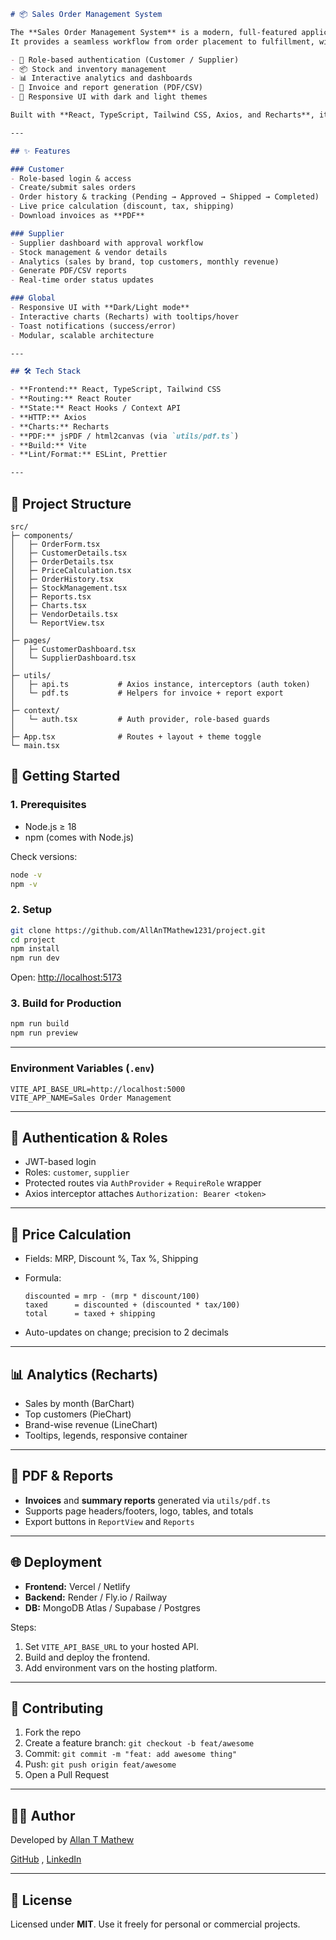 ````markdown
# 📦 Sales Order Management System

The **Sales Order Management System** is a modern, full-featured application for managing **customer and supplier operations**.  
It provides a seamless workflow from order placement to fulfillment, with built-in support for:

- 🔑 Role-based authentication (Customer / Supplier)  
- 📦 Stock and inventory management  
- 📊 Interactive analytics and dashboards  
- 🧾 Invoice and report generation (PDF/CSV)  
- 🎨 Responsive UI with dark and light themes  

Built with **React, TypeScript, Tailwind CSS, Axios, and Recharts**, it combines performance, scalability, and usability in one system.  

---

## ✨ Features

### Customer
- Role-based login & access
- Create/submit sales orders
- Order history & tracking (Pending → Approved → Shipped → Completed)
- Live price calculation (discount, tax, shipping)
- Download invoices as **PDF**

### Supplier
- Supplier dashboard with approval workflow
- Stock management & vendor details
- Analytics (sales by brand, top customers, monthly revenue)
- Generate PDF/CSV reports
- Real-time order status updates

### Global
- Responsive UI with **Dark/Light mode**
- Interactive charts (Recharts) with tooltips/hover
- Toast notifications (success/error)
- Modular, scalable architecture

---

## 🛠 Tech Stack

- **Frontend:** React, TypeScript, Tailwind CSS  
- **Routing:** React Router  
- **State:** React Hooks / Context API  
- **HTTP:** Axios  
- **Charts:** Recharts  
- **PDF:** jsPDF / html2canvas (via `utils/pdf.ts`)  
- **Build:** Vite  
- **Lint/Format:** ESLint, Prettier

---
````
## 📂 Project Structure

```plaintext
src/
├─ components/
│   ├─ OrderForm.tsx
│   ├─ CustomerDetails.tsx
│   ├─ OrderDetails.tsx
│   ├─ PriceCalculation.tsx
│   ├─ OrderHistory.tsx
│   ├─ StockManagement.tsx
│   ├─ Reports.tsx
│   ├─ Charts.tsx
│   ├─ VendorDetails.tsx
│   └─ ReportView.tsx
│
├─ pages/
│   ├─ CustomerDashboard.tsx
│   └─ SupplierDashboard.tsx
│
├─ utils/
│   ├─ api.ts           # Axios instance, interceptors (auth token)
│   └─ pdf.ts           # Helpers for invoice + report export
│
├─ context/
│   └─ auth.tsx         # Auth provider, role-based guards
│
├─ App.tsx              # Routes + layout + theme toggle
└─ main.tsx
````

## 🚀 Getting Started

### 1. Prerequisites

* Node.js ≥ 18
* npm (comes with Node.js)

Check versions:

```bash
node -v
npm -v
```

### 2. Setup

```bash
git clone https://github.com/AllAnTMathew1231/project.git
cd project
npm install
npm run dev
```

Open: [http://localhost:5173](http://localhost:5173)

### 3. Build for Production

```bash
npm run build
npm run preview
```

---

### Environment Variables (`.env`)

```env
VITE_API_BASE_URL=http://localhost:5000
VITE_APP_NAME=Sales Order Management
```

---

## 🔐 Authentication & Roles

* JWT-based login
* Roles: `customer`, `supplier`
* Protected routes via `AuthProvider` + `RequireRole` wrapper
* Axios interceptor attaches `Authorization: Bearer <token>`

---

## 🧮 Price Calculation

* Fields: MRP, Discount %, Tax %, Shipping
* Formula:

  ```plaintext
  discounted = mrp - (mrp * discount/100)
  taxed      = discounted + (discounted * tax/100)
  total      = taxed + shipping
  ```
* Auto-updates on change; precision to 2 decimals

---

## 📊 Analytics (Recharts)

* Sales by month (BarChart)
* Top customers (PieChart)
* Brand-wise revenue (LineChart)
* Tooltips, legends, responsive container

---

## 🧾 PDF & Reports

* **Invoices** and **summary reports** generated via `utils/pdf.ts`
* Supports page headers/footers, logo, tables, and totals
* Export buttons in `ReportView` and `Reports`

---

## 🌐 Deployment

* **Frontend:** Vercel / Netlify
* **Backend:** Render / Fly.io / Railway
* **DB:** MongoDB Atlas / Supabase / Postgres

Steps:

1. Set `VITE_API_BASE_URL` to your hosted API.
2. Build and deploy the frontend.
3. Add environment vars on the hosting platform.


---

## 🤝 Contributing

1. Fork the repo
2. Create a feature branch: `git checkout -b feat/awesome`
3. Commit: `git commit -m "feat: add awesome thing"`
4. Push: `git push origin feat/awesome`
5. Open a Pull Request

---

## 👨‍💻 Author

Developed by [Allan T Mathew](https://github.com/AllAnTMathew1231)

[GitHub](https://github.com/AllAnTMathew1231) , [LinkedIn](https://www.linkedin.com/in/allan-mathew-92874924b/)

---

## 📜 License

Licensed under **MIT**. Use it freely for personal or commercial projects.


